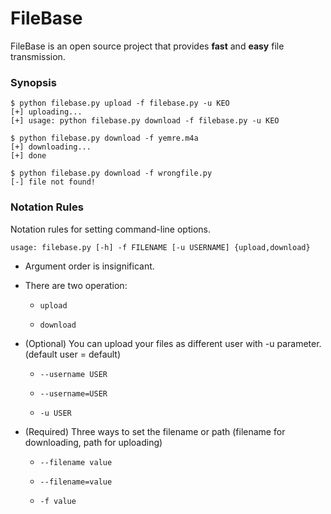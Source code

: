 # FileBase
FileBase is an open source project that provides **fast** and **easy** file transmission.

### Synopsis
    $ python filebase.py upload -f filebase.py -u KEO
    [+] uploading...
    [+] usage: python filebase.py download -f filebase.py -u KEO
    
    $ python filebase.py download -f yemre.m4a
    [+] downloading...
    [+] done
    
    $ python filebase.py download -f wrongfile.py
    [-] file not found!

### Notation Rules

Notation rules for setting command-line options.
    
    usage: filebase.py [-h] -f FILENAME [-u USERNAME] {upload,download}

* Argument order is insignificant.

* There are two operation:
    *     upload
    *     download

* (Optional) You can upload your files as different user with -u parameter. (default user = default)
    *     --username USER
    *     --username=USER
    *     -u USER

* (Required) Three ways to set the filename or path (filename for downloading, path for uploading)
    *     --filename value
    *     --filename=value
    *     -f value


    
